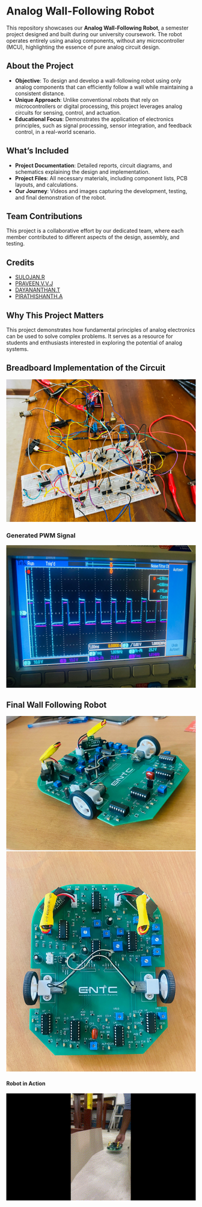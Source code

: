 # Analog Wall-Following Robot

This repository showcases our **Analog Wall-Following Robot**, a semester project designed and built during our university coursework. The robot operates entirely using analog components, without any microcontroller (MCU), highlighting the essence of pure analog circuit design.

## About the Project
- **Objective**: To design and develop a wall-following robot using only analog components that can efficiently follow a wall while maintaining a consistent distance.
- **Unique Approach**: Unlike conventional robots that rely on microcontrollers or digital processing, this project leverages analog circuits for sensing, control, and actuation.
- **Educational Focus**: Demonstrates the application of electronics principles, such as signal processing, sensor integration, and feedback control, in a real-world scenario.

## **What’s Included**
- **Project Documentation**: Detailed reports, circuit diagrams, and schematics explaining the design and implementation.
- **Project Files**: All necessary materials, including component lists, PCB layouts, and calculations.
- **Our Journey**: Videos and images capturing the development, testing, and final demonstration of the robot.

## **Team Contributions**
This project is a collaborative effort by our dedicated team, where each member contributed to different aspects of the design, assembly, and testing.

## Credits
- [SULOJAN.R](https://github.com/Sulojan2027)
- [PRAVEEN.V.V.J](https://github.com/john-praveen)
- [DAYANANTHAN.T](https://github.com/member3)
- [PIRATHISHANTH.A](https://github.com/pirathi2002)


## **Why This Project Matters**
This project demonstrates how fundamental principles of analog electronics can be used to solve complex problems. It serves as a resource for students and enthusiasts interested in exploring the potential of analog systems.

## **Breadboard Implementation of the Circuit**

![Image 1](Images%20and%20Videos/Image_1.jpg)

### Generated PWM Signal
![Image 2](Images%20and%20Videos/Image_2.jpg)



## **Final Wall Following Robot**


![Image 1](Images%20and%20Videos/Image_3.jpg)
![Image 2](Images%20and%20Videos/Image_4.jpg)

#### Robot in Action
<img src="Images%20and%20Videos/Gif_1.gif" width="1000">



